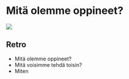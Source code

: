 # Mitä olemme oppineet?

![](https://openclipart.org/image/400px/svg_to_png/27192/j4p4n-Thinking-Woman-7.png)

## Retro


* Mitä olemme oppineet?
* Mitä voisimme tehdä toisin?
* Miten